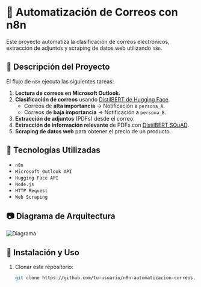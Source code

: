 # 📧 Automatización de Correos con n8n

Este proyecto automatiza la clasificación de correos electrónicos, extracción de adjuntos y scraping de datos web utilizando `n8n`.

## 🚀 Descripción del Proyecto
El flujo de `n8n` ejecuta las siguientes tareas:
1. **Lectura de correos en Microsoft Outlook**.
2. **Clasificación de correos** usando [DistilBERT de Hugging Face](https://api-inference.huggingface.co/models/distilbert/distilbert-base-uncased-finetuned-sst-2-english).
   - Correos de **alta importancia** → Notificación a `persona_A`.
   - Correos de **baja importancia** → Notificación a `persona_B`.
3. **Extracción de adjuntos** (PDFs) desde el correo.
4. **Extracción de información relevante** de PDFs con [DistilBERT SQuAD](https://api-inference.huggingface.co/models/distilbert/distilbert-base-uncased-distilled-squad).
5. **Scraping de datos web** para obtener el precio de un producto.

## 📌 Tecnologías Utilizadas
- `n8n`
- `Microsoft Outlook API`
- `Hugging Face API`
- `Node.js`
- `HTTP Request`
- `Web Scraping`

## 📷 Diagrama de Arquitectura
![Diagrama](docs/diagrama.png)

## 📄 Instalación y Uso
1. Clonar este repositorio:
   ```bash
   git clone https://github.com/tu-usuario/n8n-automatizacion-correos.git
